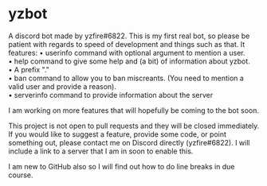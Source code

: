 # yzbot
A discord bot made by yzfire#6822. This is my first real bot, so please be patient with regards to speed of development and things such as that. 
It features:
• userinfo command with optional argument to mention a user.  
• help command to give some help and (a bit) of information about yzbot.  
• A prefix "."  
• ban command to allow you to ban miscreants. (You need to mention a valid user and provide a reason).  
• serverinfo command to provide information about the server  

I am working on more features that will hopefully be coming to the bot soon.

This project is not open to pull requests and they will be closed immediately. If you would like to suggest a feature, provide some code, or point something out, please contact me on Discord directly (yzfire#6822). I will include a link to a server that I am in soon to enable this.

I am new to GitHub also so I will find out how to do line breaks in due course.
